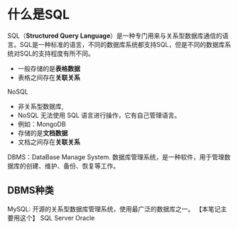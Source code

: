 # 什么是SQL
SQL（**Structured Query Language**）是一种专门用来与关系型数据库通信的语言。SQL是一种标准的语言，不同的数据库系统都支持SQL，但是不同的数据库系统对SQL的支持程度有所不同。
- 一般存储的是**表格数据**
- 表格之间存在**关联关系**

NoSQL
- 非关系型数据库, 
- NoSQL 无法使用 SQL 语言进行操作，它有自己管理语言。
- 例如：MongoDB
- 存储的是**文档数据**
- 文档之间存在**关联关系**

DBMS：DataBase Manage System. 数据库管理系统，是一种软件，用于管理数据库的创建、维护、备份、恢复等工作。

## DBMS种类
MySQL: 开源的关系型数据库管理系统，使用最广泛的数据库之一。  【本笔记主要用这个】
SQL Server
Oracle








